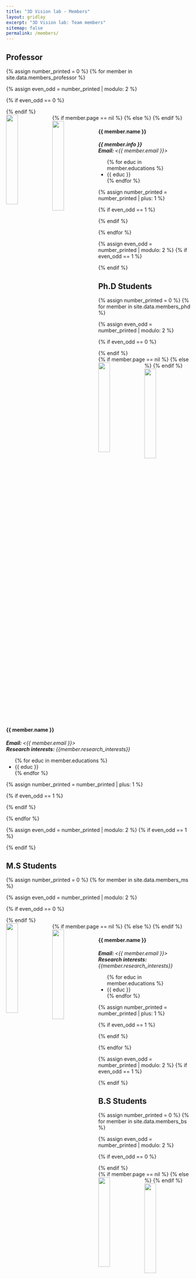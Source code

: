 ```yaml
---
title: "3D Vision lab - Members"
layout: gridlay
excerpt: "3D Vision lab: Team members"
sitemap: false
permalink: /members/
---
```


 <!-- **We are  looking for new PhD students, Postdocs, and Master students to join the team** [(see openings)]({{ site.url }}{{ site.baseurl }}/vacancies) **!** -->


<!-- Jump to [staff](#staff), [master and bachelor students](#master-and-bachelor-students), [alumni](#alumni), [administrative support](#administrative-support), [lab visitors](#lab-visitors). -->
## Professor
{% assign number_printed = 0 %}
{% for member in site.data.members_professor %}

{% assign even_odd = number_printed | modulo: 2 %}

{% if even_odd == 0 %}
<div class="row">
{% endif %}

<div class="col-sm-8 clearfix">
  {% if member.page == nil %}
  <img src="{{ site.url }}{{ site.baseurl }}/images/memberspic/{{ member.photo }}" class="img-responsive" width="25%" style="float: left" />
  {% else %}
  <a href="{{member.page}}"><img src="{{ site.url }}{{ site.baseurl }}/images/memberspic/{{ member.photo }}" class="img-responsive" width="25%" style="float: left" /></a>
  {% endif %}
  <h4>{{ member.name }}</h4>
  <i>
    <strong> {{ member.info }}<br></strong>
    <strong>Email: </strong><{{ member.email }}>
  </i>
  <ul style="overflow: hidden">
  {% for educ in member.educations %}
  <li> {{ educ }} </li>
  {% endfor %}
  </ul>
</div>

{% assign number_printed = number_printed | plus: 1 %}

{% if even_odd == 1 %}
</div>
{% endif %}

{% endfor %}

{% assign even_odd = number_printed | modulo: 2 %}
{% if even_odd == 1 %}
</div>
{% endif %}

## Ph.D Students
{% assign number_printed = 0 %}
{% for member in site.data.members_phd %}

{% assign even_odd = number_printed | modulo: 2 %}

{% if even_odd == 0 %}
<div class="row">
{% endif %}

<div class="col-sm-6 clearfix">
  {% if member.page == nil %}
  <img src="{{ site.url }}{{ site.baseurl }}/images/memberspic/{{ member.photo }}" class="img-responsive" width="25%" style="float: left" />
  {% else %}
  <a href="{{member.page}}"><img src="{{ site.url }}{{ site.baseurl }}/images/memberspic/{{ member.photo }}" class="img-responsive" width="25%" style="float: left" /></a>
  {% endif %}
  <h4>{{ member.name }}</h4>
  
  <i>
    <strong> Email: </strong> <{{ member.email }}> <br>
    <strong> Research interests: </strong> {{member.research_interests}}
  </i>
  <ul style="overflow: hidden">
  {% for educ in member.educations %}
  <li> {{ educ }} </li>
  {% endfor %}
  </ul>
</div>

{% assign number_printed = number_printed | plus: 1 %}

{% if even_odd == 1 %}
</div>
{% endif %}

{% endfor %}

{% assign even_odd = number_printed | modulo: 2 %}
{% if even_odd == 1 %}
</div>
{% endif %}


## M.S Students
{% assign number_printed = 0 %}
{% for member in site.data.members_ms %}

{% assign even_odd = number_printed | modulo: 2 %}

{% if even_odd == 0 %}
<div class="row">
{% endif %}

<div class="col-sm-6 clearfix">
  {% if member.page == nil %}
  <img src="{{ site.url }}{{ site.baseurl }}/images/memberspic/{{ member.photo }}" class="img-responsive" width="25%" style="float: left" />
  {% else %}
  <a href="{{member.page}}"><img src="{{ site.url }}{{ site.baseurl }}/images/memberspic/{{ member.photo }}" class="img-responsive" width="25%" style="float: left" /></a>
  {% endif %}
  <h4>{{ member.name }}</h4>
  
  <i>
    <strong> Email: </strong> <{{ member.email }}> <br>
    <strong> Research interests: </strong> {{member.research_interests}}
  </i>
  <ul style="overflow: hidden">
  {% for educ in member.educations %}
  <li> {{ educ }} </li>
  {% endfor %}
  </ul>
</div>

{% assign number_printed = number_printed | plus: 1 %}

{% if even_odd == 1 %}
</div>
{% endif %}

{% endfor %}

{% assign even_odd = number_printed | modulo: 2 %}
{% if even_odd == 1 %}
</div>
{% endif %}


## B.S Students
{% assign number_printed = 0 %}
{% for member in site.data.members_bs %}

{% assign even_odd = number_printed | modulo: 2 %}

{% if even_odd == 0 %}
<div class="row">
{% endif %}

<div class="col-sm-6 clearfix">
  {% if member.page == nil %}
  <img src="{{ site.url }}{{ site.baseurl }}/images/memberspic/{{ member.photo }}" class="img-responsive" width="25%" style="float: left" />
  {% else %}
  <a href="{{member.page}}"><img src="{{ site.url }}{{ site.baseurl }}/images/memberspic/{{ member.photo }}" class="img-responsive" width="25%" style="float: left" /></a>
  {% endif %}
  <h4>{{ member.name }}</h4>
  <i>
    <strong> Email: </strong> <{{ member.email }}> <br>
    <strong> Research interests: </strong> {{member.research_interests}}
  </i>
  <ul style="overflow: hidden">
  {% for educ in member.educations %}
  <li> {{ educ }} </li>
  {% endfor %}
  </ul>
</div>

{% assign number_printed = number_printed | plus: 1 %}

{% if even_odd == 1 %}
</div>
{% endif %}

{% endfor %}

{% assign even_odd = number_printed | modulo: 2 %}
{% if even_odd == 1 %}
</div>
{% endif %}


## Alumni
{% assign number_printed = 0 %}
{% for member in site.data.members_alumni %}

{% assign even_odd = number_printed | modulo: 2 %}

{% if even_odd == 0 %}
<div class="row">
{% endif %}

<div class="col-sm-6 clearfix">
  {% if member.page == nil %}
  <img src="{{ site.url }}{{ site.baseurl }}/images/memberspic/{{ member.photo }}" class="img-responsive" width="25%" style="float: left" />
  {% else %}
  <a href="{{member.page}}"><img src="{{ site.url }}{{ site.baseurl }}/images/memberspic/{{ member.photo }}" class="img-responsive" width="25%" style="float: left" /></a>
  {% endif %}
  <h4>{{ member.name }}</h4>
  <i>
    <strong> Email: </strong> <{{ member.email }}>
  </i>
  <ul style="overflow: hidden">
  {% for educ in member.educations %}
  <li> {{ educ }} </li>
  {% endfor %}
  </ul>
</div>

{% assign number_printed = number_printed | plus: 1 %}

{% if even_odd == 1 %}
</div>
{% endif %}

{% endfor %}

{% assign even_odd = number_printed | modulo: 2 %}
{% if even_odd == 1 %}
</div>
{% endif %}


<!-- <div class="col-sm-4 clearfix">
<h4>Bachelor Students</h4>
{% for member in site.data.alumni_bsc %}
{{ member.name }}
{% endfor %}
</div>

</div> -->

<!-- 
## Administrative Support
<a href="mailto:Rijsewijk@Physics.LeidenUniv.nl">Ellie van Rijsewijk</a> is helping us (and other groups) with administration. -->
